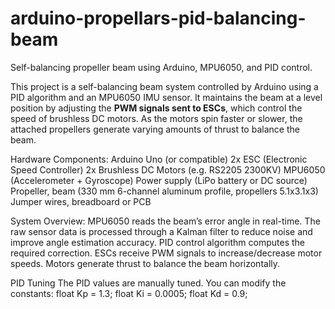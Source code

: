 # arduino-propellars-pid-balancing-beam
Self-balancing propeller beam using Arduino, MPU6050, and PID control.

This project is a self-balancing beam system controlled by Arduino using a PID algorithm and an MPU6050 IMU sensor. It maintains the beam at a level position by adjusting the **PWM signals sent to ESCs**, which control the speed of brushless DC motors. As the motors spin faster or slower, the attached propellers generate varying amounts of thrust to balance the beam.

Hardware Components:
Arduino Uno (or compatible)
2x ESC (Electronic Speed Controller)
2x Brushless DC Motors (e.g. RS2205 2300KV)
MPU6050 (Accelerometer + Gyroscope)
Power supply (LiPo battery or DC source)
Propeller, beam (330 mm 6-channel aluminum profile, propellers 5.1x3.1x3)
Jumper wires, breadboard or PCB

System Overview:
 MPU6050 reads the beam’s error angle in real-time. The raw sensor data is processed through a Kalman filter to reduce noise and improve angle estimation accuracy.
PID control algorithm computes the required correction.
ESCs receive PWM signals to increase/decrease motor speeds.
Motors generate thrust to balance the beam horizontally.

PID Tuning
The PID values are manually tuned. You can modify the constants:
float Kp = 1.3;
float Ki = 0.0005;
float Kd = 0.9;
